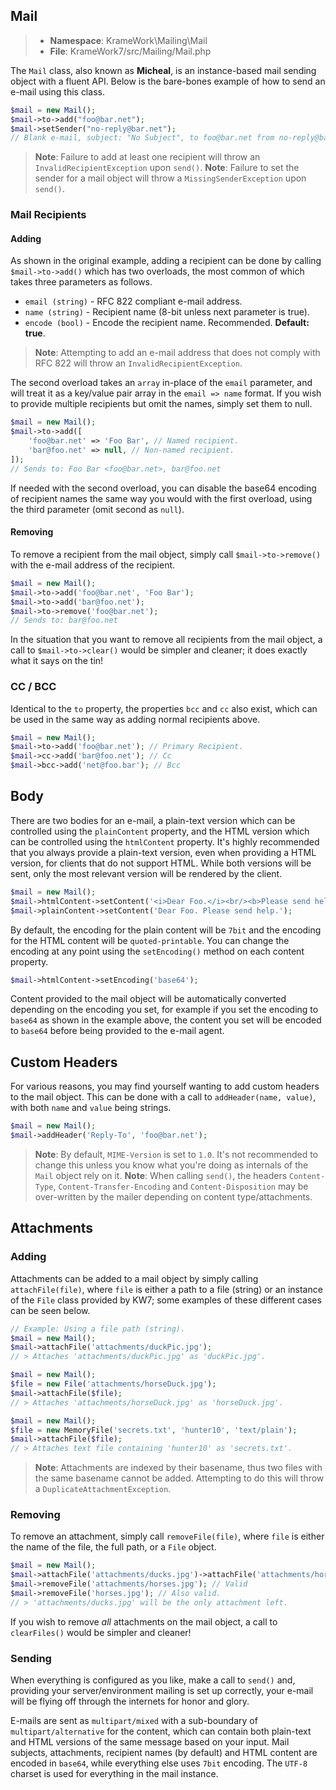 ## Mail
>- **Namespace**: KrameWork\Mailing\Mail
>- **File**: KrameWork7/src/Mailing/Mail.php

The `Mail` class, also known as **Micheal**, is an instance-based mail sending object with a fluent API. Below is the bare-bones example of how to send an e-mail using this class.
```php
$mail = new Mail();
$mail->to->add("foo@bar.net");
$mail->setSender("no-reply@bar.net");
// Blank e-mail, subject: "No Subject", to foo@bar.net from no-reply@bar.net
```
> **Note**: Failure to add at least one recipient will throw an `InvalidRecipientException` upon `send()`.
> **Note**: Failure to set the sender for a mail object will throw a `MissingSenderException` upon `send()`.
### Mail Recipients
#### Adding
As shown in the original example, adding a recipient can be done by calling `$mail->to->add()` which has two overloads, the most common of which takes three parameters as follows.

 - `email (string)` - RFC 822 compliant e-mail address.
 - `name (string)` - Recipient name (8-bit unless next parameter is true).
 - `encode (bool)` - Encode the recipient name. Recommended. **Default: true**.

> **Note**: Attempting to add an e-mail address that does not comply with RFC 822 will throw an `InvalidRecipientException`.

The second overload takes an `array` in-place of the `email` parameter, and will treat it as a key/value pair array in the `email => name` format. If you wish to provide multiple recipients but omit the names, simply set them to null.
```php
$mail = new Mail();
$mail->to->add([
	'foo@bar.net' => 'Foo Bar', // Named recipient.
	'bar@foo.net' => null, // Non-named recipient.
]);
// Sends to: Foo Bar <foo@bar.net>, bar@foo.net
```
If needed with the second overload, you can disable the base64 encoding of recipient names the same way you would with the first overload, using the third parameter (omit second as `null`).

#### Removing
To remove a recipient from the mail object, simply call `$mail->to->remove()` with the e-mail address of the recipient.
```php
$mail = new Mail();
$mail->to->add('foo@bar.net', 'Foo Bar');
$mail->to->add('bar@foo.net');
$mail->to->remove('foo@bar.net');
// Sends to: bar@foo.net
```
In the situation that you want to remove all recipients from the mail object, a call to `$mail->to->clear()` would be simpler and cleaner; it does exactly what it says on the tin!
### CC / BCC
Identical to the `to` property, the properties `bcc` and `cc` also exist, which can be used in the same way as adding normal recipients above.
```php
$mail = new Mail();
$mail->to->add('foo@bar.net'); // Primary Recipient.
$mail->cc->add('bar@foo.net'); // Cc
$mail->bcc->add('net@foo.bar'); // Bcc
```
## Body
There are two bodies for an e-mail, a plain-text version which can be controlled using the `plainContent` property, and the HTML version which can be controlled using the `htmlContent` property. It's highly recommended that you always provide a plain-text version, even when providing a HTML version, for clients that do not support HTML. While both versions will be sent, only the most relevant version will be rendered by the client.
```php
$mail = new Mail();
$mail->htmlContent->setContent('<i>Dear Foo.</i><br/><b>Please send help!</b>');
$mail->plainContent->setContent('Dear Foo. Please send help.');
```
By default, the encoding for the plain content will be `7bit` and the encoding for the HTML content will be `quoted-printable`. You can change the encoding at any point using the `setEncoding()` method on each content property.
```php
$mail->htmlContent->setEncoding('base64');
```
Content provided to the mail object will be automatically converted depending on the encoding you set, for example if you set the encoding to `base64` as shown in the example above, the content you set will be encoded to `base64` before being provided to the e-mail agent.
## Custom Headers
For various reasons, you may find yourself wanting to add custom headers to the mail object. This can be done with a call to `addHeader(name, value)`, with both `name` and `value` being strings.
```php
$mail = new Mail();
$mail->addHeader('Reply-To', 'foo@bar.net');
```
> **Note**: By default, `MIME-Version` is set to `1.0`. It's not recommended to change this unless you know what you're doing as internals of the `Mail` object rely on it.
> **Note**: When calling `send()`, the headers `Content-Type`, `Content-Transfer-Encoding` and `Content-Disposition` may be over-written by the mailer depending on content type/attachments.
## Attachments
### Adding
Attachments can be added to a mail object by simply calling `attachFile(file)`, where `file` is either a path to a file (string) or an instance of the `File` class provided by KW7; some examples of these different cases can be seen below.
```php
// Example: Using a file path (string).
$mail = new Mail();
$mail->attachFile('attachments/duckPic.jpg');
// > Attaches 'attachments/duckPic.jpg' as 'duckPic.jpg'.
```
```php
$mail = new Mail();
$file = new File('attachments/horseDuck.jpg');
$mail->attachFile($file);
// > Attaches 'attachments/horseDuck.jpg' as 'horseDuck.jpg'.
```
```php
$mail = new Mail();
$file = new MemoryFile('secrets.txt', 'hunter10', 'text/plain');
$mail->attachFile($file);
// > Attaches text file containing 'hunter10' as 'secrets.txt'.
```
> **Note**: Attachments are indexed by their basename, thus two files with the same basename cannot be added. Attempting to do this will throw a `DuplicateAttachmentException`.
### Removing
To remove an attachment, simply call `removeFile(file)`, where `file` is either the name of the file, the full path, or a `File` object.
```php
$mail = new Mail();
$mail->attachFile('attachments/ducks.jpg')->attachFile('attachments/horses.jpg');
$mail->removeFile('attachments/horses.jpg'); // Valid
$mail->removeFile('horses.jpg'); // Also valid.
// > 'attachments/ducks.jpg' will be the only attachment left.
```
If you wish to remove *all* attachments on the mail object, a call to `clearFiles()` would be simpler and cleaner!

### Sending
When everything is configured as you like, make a call to `send()` and, providing your server/environment mailing is set up correctly, your e-mail will be flying off through the internets for honor and glory.

E-mails are sent as `multipart/mixed` with a sub-boundary of `multipart/alternative` for the content, which can contain both plain-text and HTML versions of the same message based on your input. Mail subjects, attachments, recipient names (by default) and HTML content are encoded in `base64`, while everything else uses `7bit` encoding. The `UTF-8` charset is used for everything in the mail instance.
